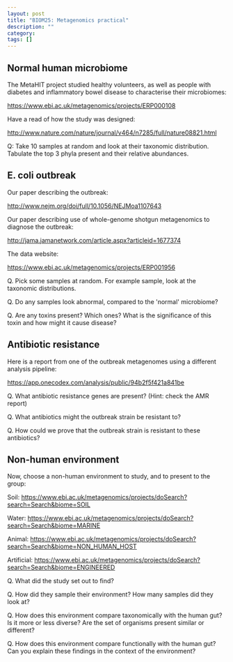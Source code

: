 ```yaml
---
layout: post
title: "BIOM25: Metagenomics practical"
description: ""
category: 
tags: []
---
```


## Normal human microbiome

The MetaHIT project studied healthy volunteers, as well as people with diabetes and inflammatory
bowel disease to characterise their microbiomes:

<https://www.ebi.ac.uk/metagenomics/projects/ERP000108>

Have a read of how the study was designed:

<http://www.nature.com/nature/journal/v464/n7285/full/nature08821.html>

Q: Take 10 samples at random and look at their taxonomic distribution. Tabulate the top 3 phyla present and their relative abundances.

## E. coli outbreak

Our paper describing the outbreak:

<http://www.nejm.org/doi/full/10.1056/NEJMoa1107643>

Our paper describing use of whole-genome shotgun metagenomics to diagnose the outbreak:

<http://jama.jamanetwork.com/article.aspx?articleid=1677374>

The data website:

<https://www.ebi.ac.uk/metagenomics/projects/ERP001956>

Q. Pick some samples at random. For example sample, look at the taxonomic distributions.

Q. Do any samples look abnormal, compared to the 'normal' microbiome?

Q. Are any toxins present? Which ones? What is the significance of this toxin and how might it cause disease?

## Antibiotic resistance

Here is a report from one of the outbreak metagenomes using a different analysis pipeline:

<https://app.onecodex.com/analysis/public/94b2f5f421a841be>

Q. What antibiotic resistance genes are present? (Hint: check the AMR report)

Q. What antibiotics might the outbreak strain be resistant to?

Q. How could we prove that the outbreak strain is resistant to these antibiotics?

## Non-human environment

Now, choose a non-human environment to study, and to present to the group:

Soil:
<https://www.ebi.ac.uk/metagenomics/projects/doSearch?search=Search&biome=SOIL>

Water:
<https://www.ebi.ac.uk/metagenomics/projects/doSearch?search=Search&biome=MARINE>

Animal:
<https://www.ebi.ac.uk/metagenomics/projects/doSearch?search=Search&biome=NON_HUMAN_HOST>

Artificial:
<https://www.ebi.ac.uk/metagenomics/projects/doSearch?search=Search&biome=ENGINEERED>

Q. What did the study set out to find?

Q. How did they sample their environment? How many samples did they look at?

Q. How does this environment compare taxonomically with the human gut? Is it more or less diverse? Are the set of organisms present similar or different?

Q. How does this environment compare functionally with the human gut? Can you explain these findings in the context of the environment?



